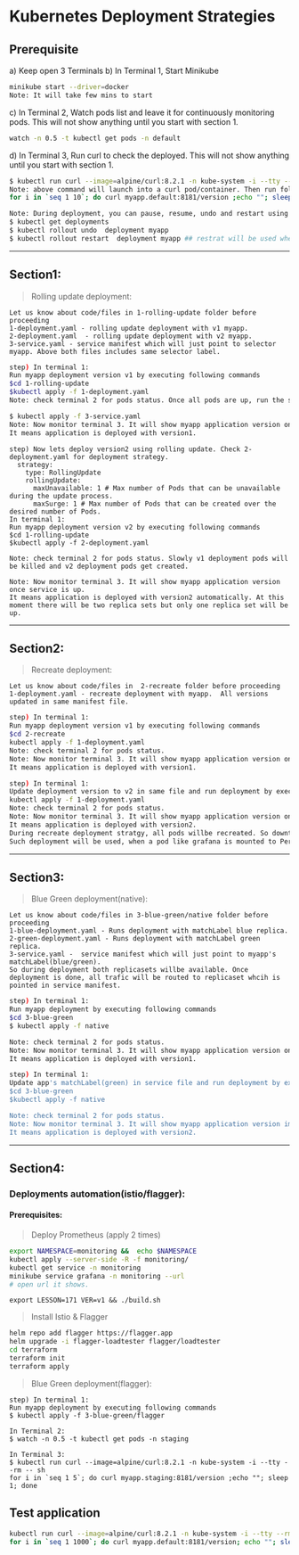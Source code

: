 # Kubernetes Deployment Strategies
## Prerequisite    
a) Keep open 3 Terminals
b) In Terminal 1, Start Minikube  
```bash
minikube start --driver=docker 
Note: It will take few mins to start
```
c) In Terminal 2, Watch pods list and leave it for continuously monitoring pods. This will not show anything until you start with section 1.   
```bash
watch -n 0.5 -t kubectl get pods -n default
```
d) In Terminal 3, Run curl to check the deployed. This will not show anything until you start with section 1.  
```bash
$ kubectl run curl --image=alpine/curl:8.2.1 -n kube-system -i --tty --rm -- sh
Note: above command will launch into a curl pod/container. Then run following command
for i in `seq 1 10`; do curl myapp.default:8181/version ;echo ""; sleep 1; done
```
```bash
Note: During deployment, you can pause, resume, undo and restart using rollout command. It is kubernetes native tool.
$ kubectl get deployments
$ kubectl rollout undo  deployment myapp
$ kubectl rollout restart  deployment myapp ## restrat will be used when new version deployment is tested successfully and route all trafic to it.
```
----------------------------------------------------------------------------------
## Section1:
> Rolling update deployment:
```
Let us know about code/files in 1-rolling-update folder before proceeding  
1-deployment.yaml - rolling update deployment with v1 myapp.  
2-deployment.yaml  - rolling update deployment with v2 myapp.
3-service.yaml - service manifest which will just point to selector myapp. Above both files includes same selector label.
```
```bash
step) In terminal 1:
Run myapp deployment version v1 by executing following commands
$cd 1-rolling-update   
$kubectl apply -f 1-deployment.yaml
Note: check terminal 2 for pods status. Once all pods are up, run the service.

$ kubectl apply -f 3-service.yaml
Note: Now monitor terminal 3. It will show myapp application version once service is up.
It means application is deployed with version1. 
```
```
step) Now lets deploy version2 using rolling update. Check 2-deployment.yaml for deployment strategy.
  strategy:
    type: RollingUpdate
    rollingUpdate:
      maxUnavailable: 1 # Max number of Pods that can be unavailable during the update process.
      maxSurge: 1 # Max number of Pods that can be created over the desired number of Pods.
In terminal 1:
Run myapp deployment version v2 by executing following commands
$cd 1-rolling-update   
$kubectl apply -f 2-deployment.yaml

Note: check terminal 2 for pods status. Slowly v1 deployment pods will be killed and v2 deployment pods get created.   

Note: Now monitor terminal 3. It will show myapp application version once service is up.
It means application is deployed with version2 automatically. At this moment there will be two replica sets but only one replica set will be up.
```
----------------------------------------------------------------------------------
## Section2:
> Recreate deployment:
```
Let us know about code/files in  2-recreate folder before proceeding  
1-deployment.yaml - recreate deployment with myapp.  All versions updated in same manifest file.
```
```bash
step) In terminal 1:
Run myapp deployment version v1 by executing following commands
$cd 2-recreate   
kubectl apply -f 1-deployment.yaml
Note: check terminal 2 for pods status.
Note: Now monitor terminal 3. It will show myapp application version once service is up.
It means application is deployed with version1. 
```
```bash
step) In terminal 1:
Update deployment version to v2 in same file and run deployment by executing following commands 
kubectl apply -f 1-deployment.yaml
Note: check terminal 2 for pods status.
Note: Now monitor terminal 3. It will show myapp application version once service is up.
It means application is deployed with version2. 
During recreate deployment stratgy, all pods willbe recreated. So downtime is expected.
Such deployment will be used, when a pod like grafana is mounted to PersistentVolumeClaim with access mode ReadWriteOnce. Because those permissions allows a storage to point to sigle pod. It can't be mounted until old deployment pod is killed.
```
----------------------------------------------------------------------------------
## Section3:
> Blue Green deployment(native):
```
Let us know about code/files in 3-blue-green/native folder before proceeding  
1-blue-deployment.yaml - Runs deployment with matchLabel blue replica.  
2-green-deployment.yaml - Runs deployment with matchLabel green replica.
3-service.yaml -  service manifest which will just point to myapp's matchLabel(blue/green).
So during deployment both replicasets willbe available. Once deployment is done, all trafic will be routed to replicaset whcih is pointed in service manifest.
```
```bash
step) In terminal 1:
Run myapp deployment by executing following commands
$cd 3-blue-green   
$ kubectl apply -f native

Note: check terminal 2 for pods status.
Note: Now monitor terminal 3. It will show myapp application version once service is up.
It means application is deployed with version1. 
```
```bash
step) In terminal 1:
Update app's matchLabel(green) in service file and run deployment by executing following commands 
$cd 3-blue-green   
$kubectl apply -f native

Note: check terminal 2 for pods status.
Note: Now monitor terminal 3. It will show myapp application version immediatly.
It means application is deployed with version2. 
```
----------------------------------------------------------------------------------
## Section4:
### Deployments automation(istio/flagger):
#### Prerequisites:  
> Deploy Prometheus (apply 2 times)

```bash
export NAMESPACE=monitoring &&  echo $NAMESPACE
kubectl apply --server-side -R -f monitoring/
kubectl get service -n monitoring
minikube service grafana -n monitoring --url
# open url it shows. 
```
```
export LESSON=171 VER=v1 && ./build.sh
```
> Install Istio & Flagger

```bash
helm repo add flagger https://flagger.app
helm upgrade -i flagger-loadtester flagger/loadtester
cd terraform
terraform init
terraform apply
```

> Blue Green deployment(flagger):
```
step) In terminal 1:
Run myapp deployment by executing following commands
$ kubectl apply -f 3-blue-green/flagger 

In Terminal 2:
$ watch -n 0.5 -t kubectl get pods -n staging

In Terminal 3:
$ kubectl run curl --image=alpine/curl:8.2.1 -n kube-system -i --tty --rm -- sh
for i in `seq 1 5`; do curl myapp.staging:8181/version ;echo ""; sleep 1; done

```

## Test application

```bash
kubectl run curl --image=alpine/curl:8.2.1 -n kube-system -i --tty --rm -- sh
for i in `seq 1 1000`; do curl myapp.default:8181/version; echo ""; sleep 1; done
```